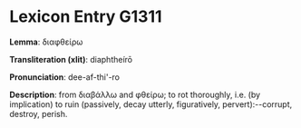 # Lexicon Entry G1311

**Lemma**: διαφθείρω

**Transliteration (xlit)**: diaphtheírō

**Pronunciation**: dee-af-thi'-ro

**Description**:
from διαβάλλω and φθείρω; to rot thoroughly, i.e. (by implication) to ruin (passively, decay utterly, figuratively, pervert):--corrupt, destroy, perish.
